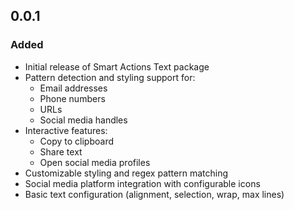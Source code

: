 ## 0.0.1
### Added
- Initial release of Smart Actions Text package
- Pattern detection and styling support for:
  - Email addresses
  - Phone numbers
  - URLs
  - Social media handles
- Interactive features:
  - Copy to clipboard
  - Share text
  - Open social media profiles
- Customizable styling and regex pattern matching
- Social media platform integration with configurable icons
- Basic text configuration (alignment, selection, wrap, max lines)